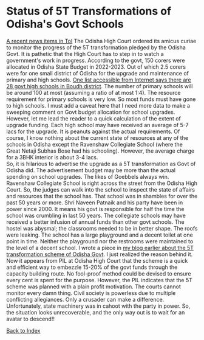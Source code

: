 # Status of 5T Transformations of Odisha's Govt Schools

[A recent news items in ToI](https://m.timesofindia.com/city/bhubaneswar/hc-to-monitor-availability-of-basic-amenities-in-schools/articleshow/100045353.cms) 
The Odisha High Court ordered its amicus curiae to monitor the progress of the 5T transformation pledged by the Odisha Govt. It is pathetic that the High Court
has to step in to watch a government's work in progress. According to the govt, 150 corers were allocated in Odisha State Budget in 2022-2023. Out of which 2.5 
corers were for one small district of Odisha for the upgrade and maintenance of primary and high schools. [One list accessible from Internet says there are
28 govt high schools in Boudh district](http://www.evidyalaya.org/listschool.php?d=boudh). The number of primary schools will be around 100 at most
(assuming a ratio of at most 1:4). The resource requirement for primary schools is very low. So most funds must have gone to high schools. I must add a
caveat here that I need more data to make a sweeping comment on Govt budget allocation for school upgrades. However, let me lead the reader to
a quick calculation of the extent of upgrade funding. Each high school may have received an average of 5-7 lacs for the upgrade. It is 
peanuts against the actual requirements. Of course, I know nothing about the current state of resources at any of the schools in Odisha except the 
Ravenshaw Collegiate School (where the Great Netaji Subhas Bose had his schooling). However, the average charge for a 3BHK interior is about 3-4 lacs.  
So, it is hilarious to advertise the upgrade as a 5T transformation as Govt of Odisha did. The advertisement budget may be more than the actual spending on
school upgrades. The likes of Goebbels always win. Ravenshaw Collegiate School is right across the street from the Odisha High Court. So,
the judges can walk into the school to inspect the state of affairs and resources that the school has. That school was in shambles for over the past 50 years or 
more. Shri Naveen Patnaik and his party have been in power since 2000. It means his govt is responsible for half the time the school was crumbling in last
50 years. The collegiate schools may have received a better infusion of annual funds than other govt schools. The hostel was abysmal; the classrooms needed to be 
in better shape. The roofs were leaking. The school has a large playground and a decent toilet at one point in time. Neither the playground 
nor the restrooms were maintained to the level of a decent school. I wrote a piece in 
[my blog earlier about the 5T transformation scheme of Odisha Govt](OdishaSchools.md). I just realized the reason behind it. Now it appears from PIL at Odisha 
High Court that the scheme is a quick and efficient way to embezzle 15-20% of the 
govt funds through the capacity building route. No fool-proof method could be devised to ensure every cent is spent for the purpose. However, the PIL indicates 
that the 5T scheme was planned with a plain profit motivation. The courts cannot monitor every damn thing. Civil society is powerless due to
multiple conflicting allegiances. Only a crusader can make a difference. Unfortunately, state machinery was in cahoot with the party in power. So, the
situation looks unrecoverable, and the only way out is to wait for an avatar to descend!!

[Back to Index](../index.md)
